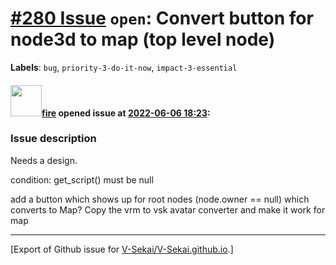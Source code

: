 # [\#280 Issue](https://github.com/V-Sekai/V-Sekai.github.io/issues/280) `open`: Convert button for node3d to map (top level node)
**Labels**: `bug`, `priority-3-do-it-now`, `impact-3-essential`


#### <img src="https://avatars.githubusercontent.com/u/32321?u=c2e06a3d2b49a467aa907e54aa259516440267cc&v=4" width="50">[fire](https://github.com/fire) opened issue at [2022-06-06 18:23](https://github.com/V-Sekai/V-Sekai.github.io/issues/280):

### Issue description

Needs a design.

condition: get_script() must be null

add a button which shows up for root nodes (node.owner == null) which converts to Map? Copy the vrm to vsk avatar converter and make it work for map




-------------------------------------------------------------------------------



[Export of Github issue for [V-Sekai/V-Sekai.github.io](https://github.com/V-Sekai/V-Sekai.github.io).]
